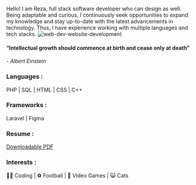Hello! I am Reza, full stack software developer who can design as well. Being adaptable and curious, I continuously seek opportunities to expand my knowledge and stay up-to-date with the latest advancements in technology. Thus, I have experience working with multiple languages and tech stacks. 
![web-dev-website-development](https://github.com/RezaAlHassan/RezaAlHassan/assets/24864973/f11e0421-da6d-41eb-8381-7940e8e6799e)

#### “Intellectual growth should commence at birth and cease only at death”
 <em> - Albert Einstein </em>

### Languages :
PHP | SQL | HTML | CSS | C++ 

### Frameworks :
Laravel | Figma 

### Resume : 
[Downloadable PDF](https://github.com/RezaAlHassan/RezaAlHassan/files/12295107/Reza_Resume.pdf)

### Interests :
👨‍💻 Coding |
⚽ Football |
👾 Video Games |
😺 Cats 




